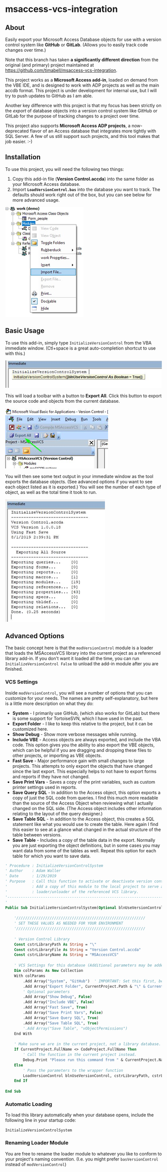 msaccess-vcs-integration
========================

About
-----

Easily export your Microsoft Access Database objects for use with a version control system like **GitHub** or **GitLab**. (Allows you to easily track code changes over time.)

Note that this branch has taken **a significantly different direction** from the original (and primary) project maintained at <https://github.com/timabell/msaccess-vcs-integration>.

This project works as a **Microsoft Access add-in**, loaded on demand from the VBE IDE, and is designed to work with ADP projects as well as the main accdb format. This project is under development for internal use, but I will try to push updates to GitHub as I am able.

Another key difference with this project is that my focus has been strictly on the *export* of database objects into a version control system like GitHub or GitLab for the purpose of tracking changes to a project over time.

This project also supports **Microsoft Access ADP projects**, a now-deprecated flavor of an Access database that integrates more tightly with SQL Server. A few of us still support such projects, and this tool makes that job easier.  :-) 

Installation
------------

To use this project, you will need the following two things:
 1. Copy this add-in file (**Version Control.accda**) into the same folder as your Microsoft Access database.
 2. Import **`LoadVersionControl.bas`** into the database you want to track. The defaults should work right out of the box, but you can see below for more advanced usage.
 
 ![version-control-module](img/version-control-module.jpg)

 Basic Usage
 -----------
 To use this add-in, simply type `InitializeVersionControl` from the VBA immediate window. (Ctl+space is a great auto-completion shortcut to use with this.)
 
 ![initialize](img/initialize.jpg)

 
 This will load a toolbar with a button to **Export All**. Click this button to export the source code and objects from the current database. 
 
![export-all](img/export-all.jpg)

You will then see some text output in your immediate window as the tool exports the database objects. (See advanced options if you want to see each object listed as it is exported.) You will see the number of each type of object, as well as the total time it took to run.

![sample-output](img/sample-output.jpg)


Advanced Options
----------------

The basic concept here is that the `modVersionControl` module is a loader that loads the MSAccessVCS library into the current project as a referenced library add-in. If you don't want it loaded all the time, you can run `InitializeVersionControl False` to unload the add-in module after you are finished.

### VCS Settings

Inside `modVersionControl`, you will see a number of options that you can customize for your needs. The names are pretty self-explanatory, but here is a little more description on what they do:

 * **System** - I primarily use GitHub, (which also works for GitLab) but there is some support for TortoiseSVN, which I have used in the past.
 * **Export Folder** - I like to keep this relative to the project, but it can be customized here.
 * **Show Debug** - Show more verbose messages while running.
 * **Include VBE** - Access objects are always exported, and include the VBA code. This option gives you the ability to also export the VBE objects, which can be helpful if you are dragging and dropping these files to other projects, or importing as VBE objects.
 * **Fast Save** - Major performance gain with small changes to large projects. This attempts to only export the objects that have changed since the last export. This especially helps to not have to export forms and reports if they have not changed.
 * **Save Print Vars** - Saves a copy of the print variables, such as custom printer settings used in reports.
 * **Save Query SQL** - In addition to the Access object, this option exports a copy of just the SQL code from queries. I find this much more readable than the source of the Access Object when reviewing what I actually changed on the SQL side. (The Access object includes other information relating to the layout of the query designer.)
 * **Save Table SQL** - In addition to the Access object, this creates a SQL statement like what you would use to create the table. Here again I find this easier to see at a glance what changed in the actual structure of the table between versions.
 * **Save Table** - Includes a copy of the table data in the export. Normally you are just exporting the object definitions, but in some cases you may want data from some of the tables as well. Repeat this option for each table for which you want to save data.
    
```vb    '---------------------------------------------------------------------------------------
' Procedure : InitializeVersionControlSystem
' Author    : Adam Waller
' Date      : 1/29/2019
' Purpose   : Call this function to activate or deactivate version control.
'           : Add a copy of this module to the local project to serve as the
'           : loader/unloader of the referenced VCS library.
'---------------------------------------------------------------------------------------
'
Public Sub InitializeVersionControlSystem(Optional blnUseVersionControl As Boolean = True)

    '//////////////////////////////////////////////////////////
    ' SET THESE VALUES AS NEEDED FOR YOUR ENVIRONMENT
    '//////////////////////////////////////////////////////////
    
    ' Version Control Library
    Const cstrLibraryPath As String = "\"
    Const cstrLibraryFile As String = "Version Control.accda"
    Const cstrLibraryName As String = "MSAccessVCS"
    
    ' VCS Settings for this database (Additional parameters may be added as needed)
    Dim colParams As New Collection
    With colParams
        .Add Array("System", "GitHub")  ' IMPORTANT: Set this first, before other settings.
        .Add Array("Export Folder", CurrentProject.Path & "\" & CurrentProject.Name & ".src\")
        ' Optional parameters
        .Add Array("Show Debug", False)
        .Add Array("Include VBE", False)
        .Add Array("Fast Save", True)
        .Add Array("Save Print Vars", False)
        .Add Array("Save Query SQL", True)
        .Add Array("Save Table SQL", True)
        '.Add Array("Save Table", "vObjectPermissions")
    End With

    ' Make sure we are in the current project, not a library database.
    If CurrentProject.FullName <> CodeProject.FullName Then
        ' Call the function in the current project instead.
        Debug.Print "Please run this command from " & CurrentProject.Name
    Else
        ' Pass the parameters to the wrapper function
        LoadVersionControl blnUseVersionControl, cstrLibraryPath, cstrLibraryFile, cstrLibraryName, colParams
    End If

End Sub
```

### Automatic Loading

To load this library automatically when your database opens, include the following line in your startup code:

`InitializeVersionControlSystem`

### Renaming Loader Module

You are free to rename the loader module to whatever you like to conform to your project's naming convention. (I.e. you might prefer `basVersionControl` instead of `modVersionControl`)